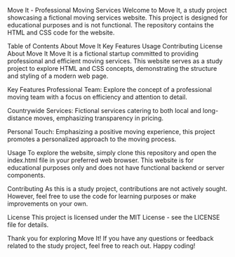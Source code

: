 Move It - Professional Moving Services
Welcome to Move It, a study project showcasing a fictional moving services website. This project is designed for educational purposes and is not functional. The repository contains the HTML and CSS code for the website.

Table of Contents
About Move It
Key Features
Usage
Contributing
License
About Move It
Move It is a fictional startup committed to providing professional and efficient moving services. This website serves as a study project to explore HTML and CSS concepts, demonstrating the structure and styling of a modern web page.

Key Features
Professional Team: Explore the concept of a professional moving team with a focus on efficiency and attention to detail.

Countrywide Services: Fictional services catering to both local and long-distance moves, emphasizing transparency in pricing.

Personal Touch: Emphasizing a positive moving experience, this project promotes a personalized approach to the moving process.

Usage
To explore the website, simply clone this repository and open the index.html file in your preferred web browser. This website is for educational purposes only and does not have functional backend or server components.

Contributing
As this is a study project, contributions are not actively sought. However, feel free to use the code for learning purposes or make improvements on your own.

License
This project is licensed under the MIT License - see the LICENSE file for details.

Thank you for exploring Move It! If you have any questions or feedback related to the study project, feel free to reach out. Happy coding!

